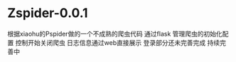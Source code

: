 # Zspider-0.0.1
根据xiaohu的Pspider做的一个不成熟的爬虫代码
通过flask 管理爬虫的初始化配置
控制开始关闭爬虫
日志信息通过web直接展示
登录部分还未完善完成
持续完善中
